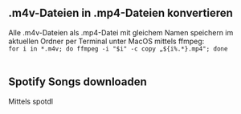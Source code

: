 ## .m4v-Dateien in .mp4-Dateien konvertieren <br>
Alle .m4v-Dateien als .mp4-Datei mit gleichem Namen speichern im aktuellen Ordner per Terminal unter MacOS mittels ffmpeg: <br>
```for i in *.m4v; do ffmpeg -i "$i" -c copy „${i%.*}.mp4"; done```<br>
<br>
## Spotify Songs downloaden <br>
Mittels spotdl
